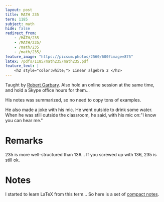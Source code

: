 ```yaml
---
layout: post
title: MATH 235
term: 1185
subject: math
hide: false
redirect_from:
    - /MATH/235
    - /MATH/235/
    - /math/235
    - /math/235/
feature_image: "https://picsum.photos/2560/600?image=875"
latex: /pdfs/1185/math235/math235.pdf
feature_text: |
    <h2 style="color:white;"> Linear algebra 2 </h2>
---
```


Taught by [Robert Garbary](https://uwaterloo.ca/math/about/people/rgarbary). Also hold an online session at the same time, and hold a Skype office hours for them...

His notes was summarized, so no need to copy tons of examples.

He also made a joke with his mic. He went outside to drink some water. When he was still outside the classroom, he said, with his mic on:"I know you can hear me."

# Remarks
235 is more well-structured than 136... If you screwed up with 136, 235 is still ok.

# Notes
I started to learn LaTeX from this term... So here is a set of [compact notes](/pdfs/1185/math235/math235.pdf).
